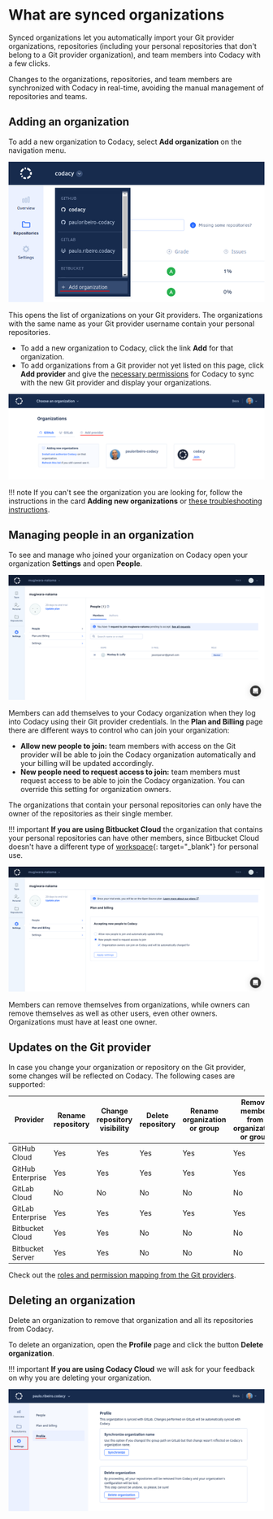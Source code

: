 # What are synced organizations

Synced organizations let you automatically import your Git provider organizations, repositories (including your personal repositories that don't belong to a Git provider organization), and team members into Codacy with a few clicks.

Changes to the organizations, repositories, and team members are synchronized with Codacy in real-time, avoiding the manual management of repositories and teams.

## Adding an organization

To add a new organization to Codacy, select **Add organization** on the navigation menu.

![Adding an organization](images/organization-add-menu.png)

This opens the list of organizations on your Git providers. The organizations with the same name as your Git provider username contain your personal repositories.

-   To add a new organization to Codacy, click the link **Add** for that organization.
-   To add organizations from a Git provider not yet listed on this page, click **Add provider** and give the [necessary permissions](../getting-started/which-permissions-does-codacy-need-from-my-account.md) for Codacy to sync with the new Git provider and display your organizations.

![Adding an organization](images/organization-add.png)

!!! note
    If you can't see the organization you are looking for, follow the instructions in the card **Adding new organizations** or [these troubleshooting instructions](../faq/general/why-cant-i-see-my-organization.md).

## Managing people in an organization

To see and manage who joined your organization on Codacy open your organization **Settings** and open **People**.

![Managing people in an organization](images/organization-people.png)

Members can add themselves to your Codacy organization when they log into Codacy using their Git provider credentials. In the **Plan and Billing** page there are different ways to control who can join your organization:

-   **Allow new people to join:** team members with access on the Git provider will be able to join the Codacy organization automatically and your billing will be updated accordingly.
-   **New people need to request access to join:** team members must request access to be able to join the Codacy organization. You can override this setting for organization owners.

The organizations that contain your personal repositories can only have the owner of the repositories as their single member.

!!! important
    **If you are using Bitbucket Cloud** the organization that contains your personal repositories can have other members, since Bitbucket Cloud doesn't have a different type of [workspace](https://support.atlassian.com/bitbucket-cloud/docs/what-is-a-workspace/){: target="_blank"} for personal use.

![Accepting new people to the organization](images/organization-plan-billing.png)

Members can remove themselves from organizations, while owners can remove themselves as well as other users, even other owners. Organizations must have at least one owner.

## Updates on the Git provider

In case you change your organization or repository on the Git provider, some changes will be reflected on Codacy. The following cases are supported:

| Provider | Rename repository | Change repository visibility | Delete repository | Rename organization or group | Remove member from organization or group | Delete organization or group |
|---|---|---|---|---|---|---|
| GitHub Cloud | Yes | Yes | Yes | Yes | Yes | Yes |
| GitHub Enterprise | Yes | Yes | Yes | Yes | Yes | Yes |
| GitLab Cloud | No | No | No | No | No | No |
| GitLab Enterprise |  Yes | Yes | Yes | Yes | Yes | Yes |
| Bitbucket Cloud | Yes | Yes | No | No | No | No |
| Bitbucket Server | Yes | Yes | No | No | No | No |

Check out the [roles and permission mapping from the Git providers](roles-and-permissions-for-synced-organizations.md).

## Deleting an organization

Delete an organization to remove that organization and all its repositories from Codacy.

To delete an organization, open the **Profile** page and click the button **Delete organization**.

!!! important
    **If you are using Codacy Cloud** we will ask for your feedback on why you are deleting your organization.

![Deleting an organization](images/organization-delete.png)
